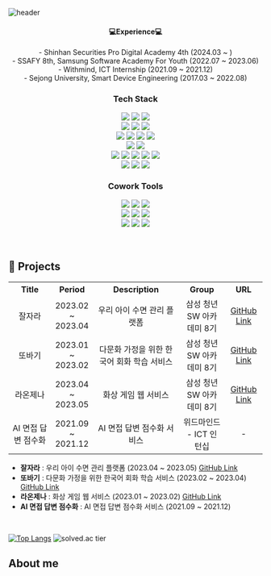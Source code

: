 ![header](https://capsule-render.vercel.app/api?type=waving&color=gradient&height=250&section=header&text=Jiyeon&fontAlignY=40&fontSize=80&&descAlignY=65&animation=twinkling)

<div align="center">
  <h4>💻Experience💻</h4>
  - Shinhan Securities Pro Digital Academy 4th (2024.03 ~ ) <br/>
  - SSAFY 8th, Samsung Software Academy For Youth (2022.07 ~ 2023.06)  <br/>
  - Withmind, ICT Internship (2021.09 ~ 2021.12)  <br/>
  - Sejong University, Smart Device Engineering (2017.03 ~ 2022.08) <br/>
  <h3>Tech Stack</h3>
  <div class="stack">
    <img src="https://img.shields.io/badge/Java-007396?style=flat&logo=OpenJDK&logoColor=white"/>
    <img src="https://img.shields.io/badge/Spring Boot-6DB33F?style=flat&logo=Spring Boot&logoColor=white"/>
    <img src="https://img.shields.io/badge/Spring%20Data JPA-6DB33F?style=flat&logo=Spring&logoColor=white"/>
    <br/>
    <img src="https://img.shields.io/badge/MySQL-4479A1?style=flat&logo=MySQL&logoColor=white"/>
    <img src="https://img.shields.io/badge/Redis-DC382D?style=flat&logo=redis&logoColor=black"/>
    <img src="https://img.shields.io/badge/Amazonaws-232F3E?style=flat&logo=amazonaws&logoColor=white">
    <br/>
    <img src="https://img.shields.io/badge/Docker-2496ED?style=flat&logo=Docker&logoColor=white"/>
    <img src="https://img.shields.io/badge/Jenkins-D24939?style=flat&logo=Jenkins&logoColor=white"/>
    <img src="https://img.shields.io/badge/Nginx-009639?style=flat&logo=nginx&logoColor=white"/>
    <img src="https://img.shields.io/badge/Linux-FCC624?style=flat&logo=Linux&logoColor=black">
    <br/>
    <img src="https://img.shields.io/badge/Kotlin-0095D5?style=flat&logo=Kotlin&logoColor=white"/>
    <img src="https://img.shields.io/badge/Android-3DDC84?style=flat&logo=Android&logoColor=white"/>
    <br/>
    <img src="https://img.shields.io/badge/HTML5-E34F26?style=flat&logo=HTML5&logoColor=white"/>
    <img src="https://img.shields.io/badge/CSS-1572B6?style=flat&logo=CSS3&logoColor=white"/>
    <img src="https://img.shields.io/badge/JavaScript-F7DF1E?style=flat&logo=JavaScript&logoColor=white"/>
    <img src="https://img.shields.io/badge/Vue-35495E?style=flat-square&logo=vuedotjs&logoColor=white"/>
    <img src="https://img.shields.io/badge/Bootstrap-7952B3?style=flat&logo=Bootstrap&logoColor=white"/>
    <br/>
    <img src="https://img.shields.io/badge/Python-3766AB?style=flat&logo=Python&logoColor=white"/>
    <img src="https://img.shields.io/badge/C-A8B9CC?style=flat&logo=C&logoColor=white"/>
    <img src="https://img.shields.io/badge/TensorFlow-FF6F00?style=flat&logo=TensorFlow&logoColor=white">
    <br/>
    <h3>Cowork Tools</h3>
    <img src="https://img.shields.io/badge/Git-F05032?style=flat&logo=Git&logoColor=white"/>
    <img src="https://img.shields.io/badge/GitHub-181717?style=flat&logo=GitHub&logoColor=white"/>
    <img src="https://img.shields.io/badge/GitLab-FCA121?style=flat&logo=GitLab&logoColor=white"/>
    <br/>
    <img src="https://img.shields.io/badge/Jira-0052CC?style=flat&logo=Jira&logoColor=white"/>
    <img src="https://img.shields.io/badge/Mattermost-0058CC?style=flat&logo=Mattermost&logoColor=white"/>
    <img src="https://img.shields.io/badge/slack-4A154B?style=flat&logo=slack&logoColor=white">
    <br/>
    <img src="https://img.shields.io/badge/Notion-000000?style=flat&logo=Notion&logoColor=white"/>
    <img src="https://img.shields.io/badge/Figma-F24E1E?style=flat&logo=Figma&logoColor=white"/>
    <img src="https://img.shields.io/badge/Postman-FF6C37?style=flat&logo=Postman&logoColor=white"/>
    <br/>
    <br/>
  </div>
 <br />
  
</div>

<h2>📁 Projects</h2>
<table>
  <tr>
    <th scope="col" width="16.8%">Title</td>
    <th scope="col" width="15.8%">Period</td>
    <th scope="col" width="34%">Description</td>
    <th scope="col">Group</td>
    <th scope="col">URL</td>
  </tr>
  <tr align="center">
    <td>잘자라</td>
    <td>2023.02 ~ 2023.04</td>
    <td>우리 아이 수면 관리 플랫폼</td>
    <td>삼성 청년 SW 아카데미 8기</td>
    <td><a href="https://github.com/jiyeon5/jaljara">GitHub Link</a></td>
  </tr>
  <tr align="center">
    <td>또바기</td>
    <td>2023.01 ~ 2023.02</td>
    <td>다문화 가정을 위한 한국어 회화 학습 서비스</td>
    <td>삼성 청년 SW 아카데미 8기</td>
    <td><a href="https://github.com/jiyeon5/ddobagi">GitHub Link</a></td>
  </tr>
  <tr align="center">
    <td>라온제나</td>
    <td>2023.04 ~ 2023.05</td>
    <td>화상 게임 웹 서비스</td>
    <td>삼성 청년 SW 아카데미 8기</td>
    <td><a href="https://github.com/RaonZena-decaf/RaonZena">GitHub Link</a></td>
  </tr>
  <tr align="center">
    <td>AI 면접 답변 점수화</td>
    <td>2021.09 ~ 2021.12</td>
    <td>AI 면접 답변 점수화 서비스</td>
    <td>위드마인드 - ICT 인턴십</td>
    <td>-</td>
  </tr>
</table>
<ul>
  <li><b>잘자라</b> : 우리 아이 수면 관리 플랫폼 (2023.04 ~ 2023.05) <a href="https://github.com/jiyeon5/jaljara">GitHub Link<a/></li>
  <li><b>또바기</b> : 다문화 가정을 위한 한국어 회화 학습 서비스 (2023.02 ~ 2023.04) <a href="https://github.com/jiyeon5/ddobagi">GitHub Link</a></li>
  <li><b>라온제나</b> : 화상 게임 웹 서비스 (2023.01 ~ 2023.02) <a href="https://github.com/RaonZena-decaf/RaonZena">GitHub Link</a></li>
  <li><b>AI 면접 답변 점수화</b> : AI 면접 답변 점수화 서비스 (2021.09 ~ 2021.12)</li>
</ul>
<br/>

[![Top Langs](https://github-readme-stats.vercel.app/api/top-langs/?username=jiyeon5&layout=compact)](https://github.com/anuraghazra/github-readme-stats)
![solved.ac tier](http://mazassumnida.wtf/api/v2/generate_badge?boj=choiwldus)
<br/>

<h2>About me</h2>

